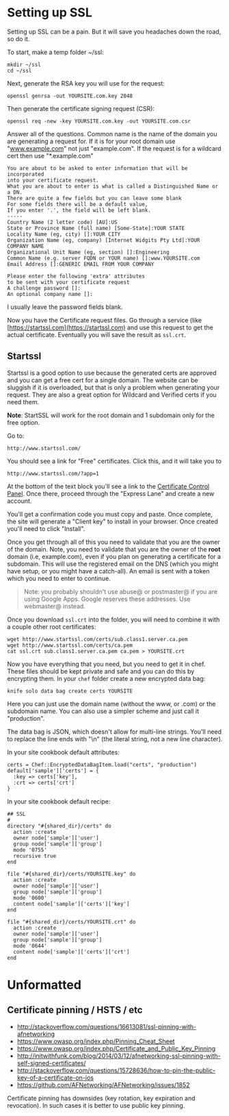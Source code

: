 # Setting up SSL

Setting up SSL can be a pain. But it will save you headaches down the road, so do it.

To start, make a temp folder ~/ssl:

    mkdir ~/ssl
    cd ~/ssl

Next, generate the RSA key you will use for the request:

    openssl genrsa -out YOURSITE.com.key 2048


Then generate the certificate signing request (CSR):

    openssl req -new -key YOURSITE.com.key -out YOURSITE.com.csr

Answer all of the questions. Common name is the name of the domain you are generating a request for. If it is for your root domain use "www.example.com" not just "example.com". If the request is for a wildcard cert then use "*.example.com"

    You are about to be asked to enter information that will be incorporated
    into your certificate request.
    What you are about to enter is what is called a Distinguished Name or a DN.
    There are quite a few fields but you can leave some blank
    For some fields there will be a default value,
    If you enter '.', the field will be left blank.
    -----
    Country Name (2 letter code) [AU]:US
    State or Province Name (full name) [Some-State]:YOUR STATE
    Locality Name (eg, city) []:YOUR CITY
    Organization Name (eg, company) [Internet Widgits Pty Ltd]:YOUR COMPANY NAME
    Organizational Unit Name (eg, section) []:Engineering
    Common Name (e.g. server FQDN or YOUR name) []:www.YOURSITE.com
    Email Address []:GENERIC EMAIL FROM YOUR COMPANY

    Please enter the following 'extra' attributes
    to be sent with your certificate request
    A challenge password []:
    An optional company name []:
    
I usually leave the password fields blank.

Now you have the Certificate request files. Go through a service (like [https://startssl.com](https://startssl.com) and use this request to get the actual certificate. Eventually you will save the result as `ssl.crt`. 

## Startssl

Startssl is a good option to use because the generated certs are approved and you can get a free cert for a single domain. The website can be sluggish if it is overloaded, but that is only a problem when generating your request. They are also a great option for Wildcard and Verified certs if you need them.

**Note**: StartSSL will work for the root domain and 1 subdomain only for the free option.

Go to:

    http://www.startssl.com/
    
You should see a link for "Free" certificates. Click this, and it will take you to

    http://www.startssl.com/?app=1
   
At the bottom of the text block you'll see a link to the [Certificate Control Panel](http://www.startssl.com/?app=12). Once there, proceed through the "Express Lane" and create a new account.

You'll get a confirmation code you must copy and paste. Once complete, the site will generate a "Client key" to install in your browser. Once created you'll need to click "Install".

Once you get through all of this you need to validate that you are the owner of the domain. Note, you need to validate that you are the owner of the __root__ domain (i.e, example.com), even if you plan on generating a certificate for a subdomain. This will use the registered email on the DNS (which you might have setup, or you might have a catch-all). An email is sent with a token which you need to enter to continue.

> Note: you probably shouldn't use abuse@ or postmaster@ if you are using Google Apps. Google reserves these addresses. Use webmaster@ instead.

Once you download `ssl.crt` into the folder, you will need to combine it with a couple other root certificates:

    wget http://www.startssl.com/certs/sub.class1.server.ca.pem
    wget http://www.startssl.com/certs/ca.pem
    cat ssl.crt sub.class1.server.ca.pem ca.pem > YOURSITE.crt

Now you have everything that you need, but you need to get it in chef. These files should be kept private and safe and you can do this by encrypting them. In your `chef` folder create a new encrypted data bag:

    knife solo data bag create certs YOURSITE

Here you can just use the domain name (without the www, or .com) or the subdomain name. You can also use a simpler scheme and just call it "production".

The data bag is JSON, which doesn't allow for multi-line strings. You'll need to replace the line ends with "\n" (the literal string, not a new line character).

In your site cookbook default attributes:

    certs = Chef::EncryptedDataBagItem.load("certs", "production")
    default['sample']['certs'] = {
      :key => certs['key'],
      :crt => certs['crt']
    }

In your site cookbook default recipe:

    ## SSL
    #
    directory "#{shared_dir}/certs" do
      action :create
      owner node['sample']['user']
      group node['sample']['group']
      mode '0755'
      recursive true
    end

    file "#{shared_dir}/certs/YOURSITE.key" do
      action :create
      owner node['sample']['user']
      group node['sample']['group']
      mode '0600'
      content node['sample']['certs']['key']
    end

    file "#{shared_dir}/certs/YOURSITE.crt" do
      action :create
      owner node['sample']['user']
      group node['sample']['group']
      mode '0644'
      content node['sample']['certs']['crt']
    end
   
# Unformatted 

## Certificate pinning / HSTS / etc

* http://stackoverflow.com/questions/16613081/ssl-pinning-with-afnetworking
* https://www.owasp.org/index.php/Pinning_Cheat_Sheet
* https://www.owasp.org/index.php/Certificate_and_Public_Key_Pinning
* http://initwithfunk.com/blog/2014/03/12/afnetworking-ssl-pinning-with-self-signed-certificates/
* http://stackoverflow.com/questions/15728636/how-to-pin-the-public-key-of-a-certificate-on-ios
* https://github.com/AFNetworking/AFNetworking/issues/1852   

Certificate pinning has downsides (key rotation, key expiration and revocation). In such cases it is better to use public key pinning.

